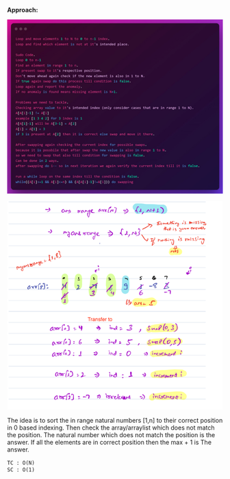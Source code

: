 **Approach:**

![img.png](img.png)

![img_1.png](img_1.png)

The idea is to sort the in range natural numbers [1,n] to their correct position in 0 based indexing. Then check the
array/arraylist which does not match the position. The natural number which does not match the position is the answer.
If all the elements are in correct position then the max + 1 is The answer.

    TC : O(N)
    SC : O(1)

